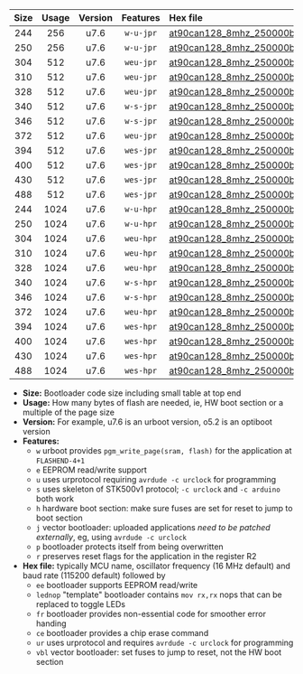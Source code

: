 |Size|Usage|Version|Features|Hex file|
|:-:|:-:|:-:|:-:|:--|
|244|256|u7.6|`w-u-jpr`|[at90can128_8mhz_250000bps_ur_vbl.hex](https://raw.githubusercontent.com/stefanrueger/urboot/main/bootloaders/at90can128/fcpu_8mhz/250000_bps/at90can128_8mhz_250000bps_ur_vbl.hex)|
|250|256|u7.6|`w-u-jpr`|[at90can128_8mhz_250000bps_lednop_ur_vbl.hex](https://raw.githubusercontent.com/stefanrueger/urboot/main/bootloaders/at90can128/fcpu_8mhz/250000_bps/at90can128_8mhz_250000bps_lednop_ur_vbl.hex)|
|304|512|u7.6|`weu-jpr`|[at90can128_8mhz_250000bps_ee_ur_vbl.hex](https://raw.githubusercontent.com/stefanrueger/urboot/main/bootloaders/at90can128/fcpu_8mhz/250000_bps/at90can128_8mhz_250000bps_ee_ur_vbl.hex)|
|310|512|u7.6|`weu-jpr`|[at90can128_8mhz_250000bps_ee_lednop_ur_vbl.hex](https://raw.githubusercontent.com/stefanrueger/urboot/main/bootloaders/at90can128/fcpu_8mhz/250000_bps/at90can128_8mhz_250000bps_ee_lednop_ur_vbl.hex)|
|328|512|u7.6|`weu-jpr`|[at90can128_8mhz_250000bps_ee_lednop_fr_ur_vbl.hex](https://raw.githubusercontent.com/stefanrueger/urboot/main/bootloaders/at90can128/fcpu_8mhz/250000_bps/at90can128_8mhz_250000bps_ee_lednop_fr_ur_vbl.hex)|
|340|512|u7.6|`w-s-jpr`|[at90can128_8mhz_250000bps_vbl.hex](https://raw.githubusercontent.com/stefanrueger/urboot/main/bootloaders/at90can128/fcpu_8mhz/250000_bps/at90can128_8mhz_250000bps_vbl.hex)|
|346|512|u7.6|`w-s-jpr`|[at90can128_8mhz_250000bps_lednop_vbl.hex](https://raw.githubusercontent.com/stefanrueger/urboot/main/bootloaders/at90can128/fcpu_8mhz/250000_bps/at90can128_8mhz_250000bps_lednop_vbl.hex)|
|372|512|u7.6|`weu-jpr`|[at90can128_8mhz_250000bps_ee_lednop_fr_ce_ur_vbl.hex](https://raw.githubusercontent.com/stefanrueger/urboot/main/bootloaders/at90can128/fcpu_8mhz/250000_bps/at90can128_8mhz_250000bps_ee_lednop_fr_ce_ur_vbl.hex)|
|394|512|u7.6|`wes-jpr`|[at90can128_8mhz_250000bps_ee_vbl.hex](https://raw.githubusercontent.com/stefanrueger/urboot/main/bootloaders/at90can128/fcpu_8mhz/250000_bps/at90can128_8mhz_250000bps_ee_vbl.hex)|
|400|512|u7.6|`wes-jpr`|[at90can128_8mhz_250000bps_ee_lednop_vbl.hex](https://raw.githubusercontent.com/stefanrueger/urboot/main/bootloaders/at90can128/fcpu_8mhz/250000_bps/at90can128_8mhz_250000bps_ee_lednop_vbl.hex)|
|430|512|u7.6|`wes-jpr`|[at90can128_8mhz_250000bps_ee_lednop_fr_vbl.hex](https://raw.githubusercontent.com/stefanrueger/urboot/main/bootloaders/at90can128/fcpu_8mhz/250000_bps/at90can128_8mhz_250000bps_ee_lednop_fr_vbl.hex)|
|488|512|u7.6|`wes-jpr`|[at90can128_8mhz_250000bps_ee_lednop_fr_ce_vbl.hex](https://raw.githubusercontent.com/stefanrueger/urboot/main/bootloaders/at90can128/fcpu_8mhz/250000_bps/at90can128_8mhz_250000bps_ee_lednop_fr_ce_vbl.hex)|
|244|1024|u7.6|`w-u-hpr`|[at90can128_8mhz_250000bps_ur.hex](https://raw.githubusercontent.com/stefanrueger/urboot/main/bootloaders/at90can128/fcpu_8mhz/250000_bps/at90can128_8mhz_250000bps_ur.hex)|
|250|1024|u7.6|`w-u-hpr`|[at90can128_8mhz_250000bps_lednop_ur.hex](https://raw.githubusercontent.com/stefanrueger/urboot/main/bootloaders/at90can128/fcpu_8mhz/250000_bps/at90can128_8mhz_250000bps_lednop_ur.hex)|
|304|1024|u7.6|`weu-hpr`|[at90can128_8mhz_250000bps_ee_ur.hex](https://raw.githubusercontent.com/stefanrueger/urboot/main/bootloaders/at90can128/fcpu_8mhz/250000_bps/at90can128_8mhz_250000bps_ee_ur.hex)|
|310|1024|u7.6|`weu-hpr`|[at90can128_8mhz_250000bps_ee_lednop_ur.hex](https://raw.githubusercontent.com/stefanrueger/urboot/main/bootloaders/at90can128/fcpu_8mhz/250000_bps/at90can128_8mhz_250000bps_ee_lednop_ur.hex)|
|328|1024|u7.6|`weu-hpr`|[at90can128_8mhz_250000bps_ee_lednop_fr_ur.hex](https://raw.githubusercontent.com/stefanrueger/urboot/main/bootloaders/at90can128/fcpu_8mhz/250000_bps/at90can128_8mhz_250000bps_ee_lednop_fr_ur.hex)|
|340|1024|u7.6|`w-s-hpr`|[at90can128_8mhz_250000bps.hex](https://raw.githubusercontent.com/stefanrueger/urboot/main/bootloaders/at90can128/fcpu_8mhz/250000_bps/at90can128_8mhz_250000bps.hex)|
|346|1024|u7.6|`w-s-hpr`|[at90can128_8mhz_250000bps_lednop.hex](https://raw.githubusercontent.com/stefanrueger/urboot/main/bootloaders/at90can128/fcpu_8mhz/250000_bps/at90can128_8mhz_250000bps_lednop.hex)|
|372|1024|u7.6|`weu-hpr`|[at90can128_8mhz_250000bps_ee_lednop_fr_ce_ur.hex](https://raw.githubusercontent.com/stefanrueger/urboot/main/bootloaders/at90can128/fcpu_8mhz/250000_bps/at90can128_8mhz_250000bps_ee_lednop_fr_ce_ur.hex)|
|394|1024|u7.6|`wes-hpr`|[at90can128_8mhz_250000bps_ee.hex](https://raw.githubusercontent.com/stefanrueger/urboot/main/bootloaders/at90can128/fcpu_8mhz/250000_bps/at90can128_8mhz_250000bps_ee.hex)|
|400|1024|u7.6|`wes-hpr`|[at90can128_8mhz_250000bps_ee_lednop.hex](https://raw.githubusercontent.com/stefanrueger/urboot/main/bootloaders/at90can128/fcpu_8mhz/250000_bps/at90can128_8mhz_250000bps_ee_lednop.hex)|
|430|1024|u7.6|`wes-hpr`|[at90can128_8mhz_250000bps_ee_lednop_fr.hex](https://raw.githubusercontent.com/stefanrueger/urboot/main/bootloaders/at90can128/fcpu_8mhz/250000_bps/at90can128_8mhz_250000bps_ee_lednop_fr.hex)|
|488|1024|u7.6|`wes-hpr`|[at90can128_8mhz_250000bps_ee_lednop_fr_ce.hex](https://raw.githubusercontent.com/stefanrueger/urboot/main/bootloaders/at90can128/fcpu_8mhz/250000_bps/at90can128_8mhz_250000bps_ee_lednop_fr_ce.hex)|

- **Size:** Bootloader code size including small table at top end
- **Usage:** How many bytes of flash are needed, ie, HW boot section or a multiple of the page size
- **Version:** For example, u7.6 is an urboot version, o5.2 is an optiboot version
- **Features:**
  + `w` urboot provides `pgm_write_page(sram, flash)` for the application at `FLASHEND-4+1`
  + `e` EEPROM read/write support
  + `u` uses urprotocol requiring `avrdude -c urclock` for programming
  + `s` uses skeleton of STK500v1 protocol; `-c urclock` and `-c arduino` both work
  + `h` hardware boot section: make sure fuses are set for reset to jump to boot section
  + `j` vector bootloader: uploaded applications *need to be patched externally*, eg, using `avrdude -c urclock`
  + `p` bootloader protects itself from being overwritten
  + `r` preserves reset flags for the application in the register R2
- **Hex file:** typically MCU name, oscillator frequency (16 MHz default) and baud rate (115200 default) followed by
  + `ee` bootloader supports EEPROM read/write
  + `lednop` "template" bootloader contains `mov rx,rx` nops that can be replaced to toggle LEDs
  + `fr` bootloader provides non-essential code for smoother error handing
  + `ce` bootloader provides a chip erase command
  + `ur` uses urprotocol and requires `avrdude -c urclock` for programming
  + `vbl` vector bootloader: set fuses to jump to reset, not the HW boot section
